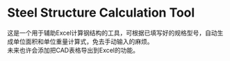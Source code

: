 # Steel Structure Calculation Tool
 这是一个用于辅助Excel计算钢结构的工具，可根据已填写好的规格型号，自动生成单位面积和单位重量计算式，免去手动输入的麻烦。<br>
 未来也许会添加把CAD表格导出到Excel的功能。
